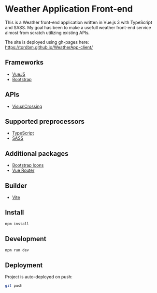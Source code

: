 # Weather Application Front-end
This is a Weather front-end application written in Vue.js 3 with TypeScript and SASS. My goal has been to make a usefull
weather front-end service almost from scratch utilizing existing APIs.

The site is deployed using gh-pages here: https://tordbm.github.io/WeatherApp-client/

## Frameworks

- [VueJS](https://vuejs.org/guide/quick-start.html)
- [Bootstrap](https://getbootstrap.com/docs/5.3/getting-started/introduction/)

## APIs

- [VisualCrossing](https://www.visualcrossing.com/resources/documentation/weather-api/weather-api-documentation/)

## Supported preprocessors

- [TypeScript](https://www.typescriptlang.org/docs/handbook/intro.html)
- [SASS](https://sass-lang.com/documentation/)

## Additional packages

- [Bootstrap Icons](https://icons.getbootstrap.com/)
- [Vue Router](https://router.vuejs.org/guide/)

## Builder

- [Vite](https://vitejs.dev/guide/)

## Install

```bash
npm install
```

## Development

```bash
npm run dev
```

## Deployment
Project is auto-deployed on push:
```bash
git push
```
